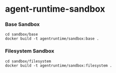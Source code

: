 # agent-runtime-sandbox

### Base Sandbox

```
cd sandbox/base
docker build -t agentruntime/sandbox:base .
```

### Filesystem Sandbox

```
cd sandbox/filesystem
docker build -t agentruntime/sandbox:filesystem .
```
